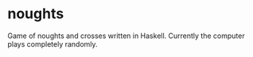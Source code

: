 # noughts

Game of noughts and crosses written in Haskell. Currently the computer plays completely randomly.
